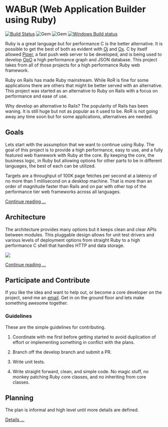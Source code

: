 # WABuR (Web Application Builder using Ruby)

[![Build Status](https://img.shields.io/travis/ohler55/wabur/develop.svg)](http://travis-ci.org/ohler55/wabur?branch=develop) ![Gem](https://img.shields.io/gem/v/wabur.svg) ![Gem](https://img.shields.io/gem/dt/wabur.svg)
[![Windows Build status](https://img.shields.io/appveyor/ci/ohler55/wabur/develop.svg?label=Windows%20build)](https://ci.appveyor.com/project/ohler55/wabur/branch/develop)

Ruby is a great language but for performance C is the better alternative. It is
possible to get the best of both as evident with [Oj](http://www.ohler.com/oj)
and [Ox](http://www.ohler.com/ox). C by itself allowed
[Piper](http://piperpushcache.com), a fast push web server to be developed, and
is being used to develop [OpO](http://opo.technology) a high performance graph
and JSON database. This project takes from all of those projects for a high
performance Ruby web framework.

Ruby on Rails has made Ruby mainstream. While RoR is fine for some
applications there are others that might be better served with an alternative.
This project was started as an alternative to Ruby on Rails with a focus on
performance and ease of use.

Why develop an alternative to Rails? The popularity of Rails has been waning.
It is still huge but not as popular as it used to be. RoR is not going away
any time soon but for some applications, alternatives are needed.

## Goals

Lets start with the assumption that we want to continue using Ruby. The goal
of this project is to provide a high performance, easy to use, and a fully
featured web framework with Ruby at the core. By keeping the core, the
business logic, in Ruby but allowing options for other parts to be in different
languages, the best of each can be utilized.

Targets are a throughput of 100K page fetches per second at a latency of no
more than 1 millisecond on a desktop machine. That is more than an order of
magnitude faster than Rails and on par with other top of the performance tier
web frameworks across all languages.

[Continue reading ...](pages/Goals.md)

## Architecture

The architecture provides many options but it keeps clean and clear APIs
between modules. This pluggable design allows for unit test drivers and
various levels of deployment options from straight Ruby to a high performance
C shell that handles HTTP and data storage.

![](http://www.opo.technology/wab/wab_arch.svg)

[Continue reading ...](pages/Architecture.md)

## Participate and Contribute

If you like the idea and want to help out, or become a core developer on the
project, send me an [email](mailto:peter@ohler.com). Get in on the ground floor
and lets make something awesome together.

### Guidelines

These are the simple guidelines for contributing.

1. Coordinate with me first before getting started to avoid duplication of
   effort or implementing something in conflict with the plans.

2. Branch off the develop branch and submit a PR.

3. Write unit tests.

4. Write straight forward, clean, and simple code. No magic stuff, no monkey
   patching Ruby core classes, and no inheriting from core classes.

## Planning

The plan is informal and high level until more details are defined.

[Details ...](pages/Plan.md)
